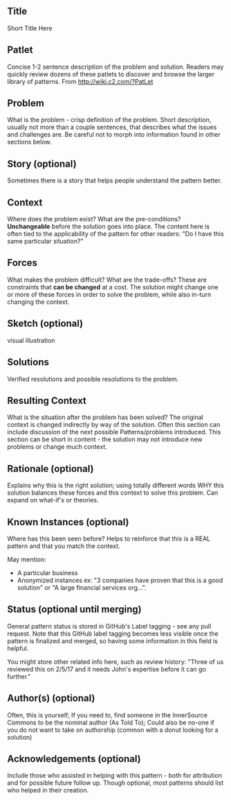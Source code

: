 ## Title
Short Title Here

## Patlet
Concise 1-2 sentence description of the problem and solution. Readers may quickly review dozens of these patlets to discover and browse the larger library of patterns. From http://wiki.c2.com/?PatLet

## Problem
What is the problem - crisp definition of the problem. Short description, usually not more than a couple sentences, that describes what the issues and challenges are. Be careful not to morph into information found in other sections below.

## Story (optional)
Sometimes there is a story that helps people understand the pattern better.

## Context
Where does the problem exist? What are the pre-conditions? **Unchangeable** before the solution goes into place. The content here is often tied to the applicability of the pattern for other readers: "Do I have this same particular situation?"

## Forces
What makes the problem difficult? What are the trade-offs? These are constraints that **can be changed** at a cost. The solution might change one or more of these forces in order to solve the problem, while also in-turn changing the context.

## Sketch (optional)
visual illustration

## Solutions
Verified resolutions and possible resolutions to the problem.

## Resulting Context
What is the situation after the problem has been solved? The original context is changed indirectly by way of the solution. Often this section can include discussion of the next possible Patterns/problems introduced. This section can be short in content - the solution may not introduce new problems or change much context.

## Rationale (optional)
Explains why this is the right solution; using totally different words WHY this solution balances these forces and this context to solve this problem. Can expand on what-if's or theories.

## Known Instances (optional)
Where has this been seen before? Helps to reinforce that this is a REAL pattern and that you match the context.

May mention:
* A particular business
* Anonymized instances ex: "3 companies have proven that this is a good solution" or "A large financial services org...". 

## Status (optional until merging)
General pattern status is stored in GitHub's Label tagging - see any pull request. Note that this GitHub label tagging becomes less visible once the pattern is finalized and merged, so having some information in this field is helpful. 

You might store other related info here, such as review history: "Three of us reviewed this on 2/5/17 and it needs John's expertise before it can go further."

## Author(s) (optional)
Often, this is yourself; If you need to, find someone in the InnerSource Commons to be the nominal author (As Told To); Could also be no-one if you do not want to take on authorship (common with a donut looking for a solution)

## Acknowledgements (optional)
Include those who assisted in helping with this pattern - both for attribution and for possible future follow up. Though optional, most patterns should list who helped in their creation.
